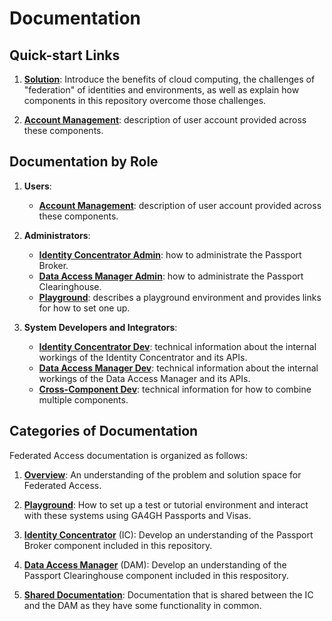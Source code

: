 # Documentation

## Quick-start Links

1. **[Solution](overview/solution.md#federated-access-solution)**: Introduce the
   benefits of cloud computing, the challenges of "federation" of identities and
   environments, as well as explain how components in this repository overcome
   those challenges.

1. **[Account Management](shared/account/README.md#user-account-management)**:
   description of user account provided across these components.

## Documentation by Role

1. **Users**:
   *  **[Account Management](shared/account/README.md#user-account-management)**:
      description of user account provided across these components.

1. **Administrators**:
   *  **[Identity Concentrator Admin](ic/admin/README.md#identity-concentrator-administration)**:
      how to administrate the Passport Broker.
   *  **[Data Access Manager Admin](dam/admin/README.md#data-access-manager-administration)**:
      how to administrate the Passport Clearinghouse.
   *  **[Playground](playground/README.md#federated-access-playground)**:
      describes a playground environment and provides links for how to set one
      up.

1. **System Developers and Integrators**:
   * **[Identity Concentrator Dev](ic/dev/README.md)**: technical
     information about the internal workings of the Identity Concentrator and
     its APIs.
   * **[Data Access Manager Dev](dam/dev/README.md)**: technical
     information about the internal workings of the Data Access Manager and
     its APIs.
   * **[Cross-Component Dev](shared/dev/README.md)**: technical information
     for how to combine multiple components.

## Categories of Documentation

Federated Access documentation is organized as follows:

1. **[Overview](overview/README.md#overview-of-federated-access)**: An
   understanding of the problem and solution space for Federated Access.

1. **[Playground](playground/README.md#federated-access-playground)**: How to
   set up a test or tutorial environment and interact with these systems using
   GA4GH Passports and Visas.

1. **[Identity Concentrator](ic/README.md#identity-concentrator)** (IC): Develop
   an understanding of the Passport Broker component included in this
   repository.

1. **[Data Access Manager](dam/README.md#data-access-manager)** (DAM): Develop
   an understanding of the Passport Clearinghouse component included in this
   respository.

1. **[Shared Documentation](shared/README.md#shared-documentation)**:
   Documentation that is shared between the IC and the DAM as they have some
   functionality in common.
